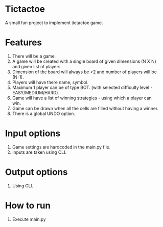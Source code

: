 # Tictactoe
A small fun project to implement tictactoe game.

# Features 
1. There will be a game.
2. A game will be created with a single board of given dimensions (N X N) and given list of players.
3. Dimension of the board will always be >2 and number of players will be (N-1).
4. Players will have there name, symbol.
5. Maximum 1 player can be of type BOT. (with selected difficulty level - EASY/MEDIUM/HARD).
6. Game will have a list of winning strategies - using which a player can win.
7. Game can be drawn when all the cells are filled without having a winner.
8. There is a global UNDO option.

# Input options
1. Game settings are hardcoded in the main.py file.
2. Inputs are taken using CLI.

# Output options
1. Using CLI.

# How to run
1. Execute main.py
